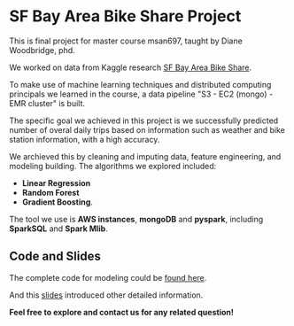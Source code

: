 # SF Bay Area Bike Share Project

This is final project for master course msan697, taught by Diane Woodbridge, phd. 

We worked on data from Kaggle research [SF Bay Area Bike Share](https://www.kaggle.com/benhamner/sf-bay-area-bike-share). 

To make use of machine learning techniques and distributed computing principals we learned in the course, a data pipeline "S3 - EC2 (mongo) - EMR cluster" is built.

The specific goal we achieved in this project is we successfully predicted number of overal daily trips based on information such as weather and bike station information, with a high accuracy. 

We archieved this by cleaning and imputing data, feature engineering, and modeling building. The algorithms we explored included:
* **Linear Regression**
* **Random Forest**
* **Gradient Boosting**. 

The tool we use is **AWS instances**, **mongoDB** and **pyspark**, including **SparkSQL** and **Spark Mlib**.

## Code and Slides

The complete code for modeling could be [found here](https://github.com/Hatchin/msan697project/blob/master/completeCode.py).

And this [slides](https://github.com/Hatchin/msan697project/blob/master/Presentation.pdf) introduced other detailed information.


**Feel free to explore and contact us for any related question!**


